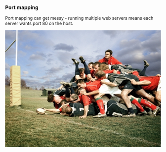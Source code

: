 ### Port mapping

Port mapping can get messy - running multiple web servers means each server wants port 80 on the host.

![Port Mapping](images/portmapping.jpg "Port Mapping")